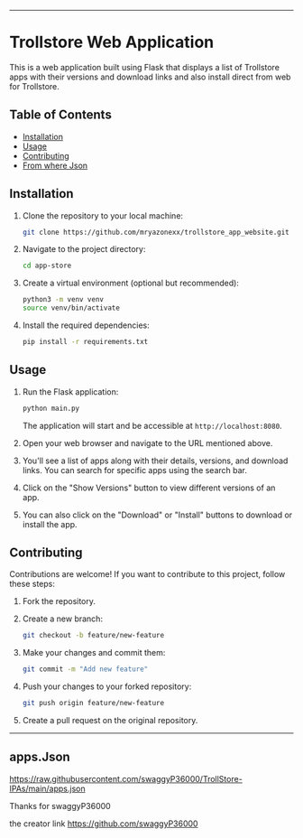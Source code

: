 
---

# Trollstore Web Application 

This is a web application built using Flask that displays a list of Trollstore apps with their versions and download links and also install direct from web for Trollstore.

## Table of Contents

- [Installation](#installation)
- [Usage](#usage)
- [Contributing](#contributing)
- [From where Json](#apps.Json)

## Installation

1. Clone the repository to your local machine:

   ```bash
   git clone https://github.com/mryazonexx/trollstore_app_website.git
   ```

2. Navigate to the project directory:

   ```bash
   cd app-store
   ```

3. Create a virtual environment (optional but recommended):

   ```bash
   python3 -m venv venv
   source venv/bin/activate
   ```

4. Install the required dependencies:

   ```bash
   pip install -r requirements.txt
   ```

## Usage

1. Run the Flask application:

   ```bash
   python main.py
   ```

   The application will start and be accessible at `http://localhost:8080`.

2. Open your web browser and navigate to the URL mentioned above.

3. You'll see a list of apps along with their details, versions, and download links. You can search for specific apps using the search bar.

4. Click on the "Show Versions" button to view different versions of an app.

5. You can also click on the "Download" or "Install" buttons to download or install the app.

## Contributing

Contributions are welcome! If you want to contribute to this project, follow these steps:

1. Fork the repository.

2. Create a new branch:

   ```bash
   git checkout -b feature/new-feature
   ```

3. Make your changes and commit them:

   ```bash
   git commit -m "Add new feature"
   ```

4. Push your changes to your forked repository:

   ```bash
   git push origin feature/new-feature
   ```

5. Create a pull request on the original repository.

---
## apps.Json

https://raw.githubusercontent.com/swaggyP36000/TrollStore-IPAs/main/apps.json

Thanks for swaggyP36000 

the creator link https://github.com/swaggyP36000
